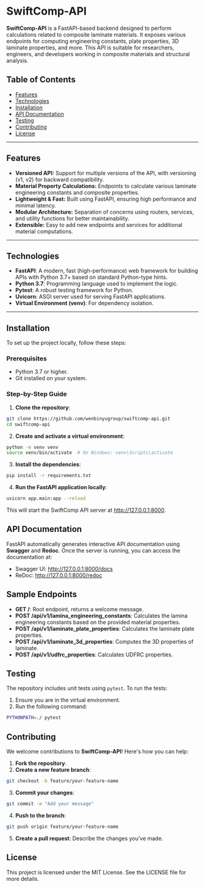 # SwiftComp-API

**SwiftComp-API** is a FastAPI-based backend designed to perform calculations related to composite laminate materials. It exposes various endpoints for computing engineering constants, plate properties, 3D laminate properties, and more. This API is suitable for researchers, engineers, and developers working in composite materials and structural analysis.

## Table of Contents

- [Features](#features)
- [Technologies](#technologies)
- [Installation](#installation)
- [API Documentation](#api-documentation)
- [Testing](#testing)
- [Contributing](#contributing)
- [License](#license)

---

## Features

- **Versioned API:** Support for multiple versions of the API, with versioning (v1, v2) for backward compatibility.
- **Material Property Calculations:** Endpoints to calculate various laminate engineering constants and composite properties.
- **Lightweight & Fast:** Built using FastAPI, ensuring high performance and minimal latency.
- **Modular Architecture:** Separation of concerns using routers, services, and utility functions for better maintainability.
- **Extensible:** Easy to add new endpoints and services for additional material computations.

---

## Technologies

- **FastAPI**: A modern, fast (high-performance) web framework for building APIs with Python 3.7+ based on standard Python-type hints.
- **Python 3.7**: Programming language used to implement the logic.
- **Pytest**: A robust testing framework for Python.
- **Uvicorn**: ASGI server used for serving FastAPI applications.
- **Virtual Environment (venv)**: For dependency isolation.

---

## Installation

To set up the project locally, follow these steps:

### Prerequisites
- Python 3.7 or higher.
- Git installed on your system.

### Step-by-Step Guide

1. **Clone the repository**:
```bash
git clone https://github.com/wenbinyugroup/swiftcomp-api.git
cd swiftcomp-api
```

2. **Create and activate a virtual environment**:
```bash
python -m venv venv
source venv/bin/activate  # On Windows: venv\Scripts\activate
```

3. **Install the dependencies**:
```bash
pip install -r requirements.txt
```

4. **Run the FastAPI application locally**:
```bash
uvicorn app.main:app --reload
```

This will start the SwiftComp API server at http://127.0.0.1:8000.

## API Documentation
FastAPI automatically generates interactive API documentation using **Swagger** and **Redoc**. Once the server is running, you can access the documentation at:

* Swagger UI: http://127.0.0.1:8000/docs
* ReDoc: http://127.0.0.1:8000/redoc

## Sample Endpoints
* **GET /**: Root endpoint, returns a welcome message.
* **POST /api/v1/lamina_engineering_constants**: Calculates the lamina engineering constants based on the provided material properties.
* **POST /api/v1/laminate_plate_properties**: Calculates the laminate plate properties.
* **POST /api/v1/laminate_3d_properties**: Computes the 3D properties of laminate.
* **POST /api/v1/udfrc_properties**: Calculates UDFRC properties.

## Testing
The repository includes unit tests using `pytest`. To run the tests:

1. Ensure you are in the virtual environment.
2. Run the following command:
```bash
PYTHONPATH=./ pytest
```

## Contributing
We welcome contributions to **SwiftComp-API**! Here's how you can help:

1. **Fork the repository**.
2. **Create a new feature branch**:
```bash
git checkout -b feature/your-feature-name
```
3. **Commit your changes**:
```bash
git commit -m "Add your message"
```
4. **Push to the branch**:
```bash
git push origin feature/your-feature-name
```
5. **Create a pull request**: Describe the changes you’ve made.


## License
This project is licensed under the MIT License. See the LICENSE file for more details.